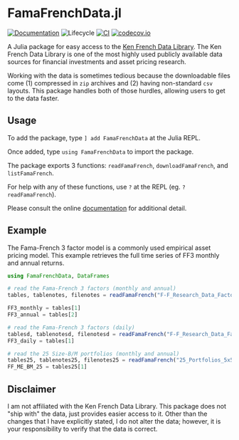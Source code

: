 # FamaFrenchData.jl

<!-- [![Documentation](https://img.shields.io/badge/docs-stable-blue.svg)](https://tbeason.github.io/FamaFrenchData.jl/stable) -->
<!-- ![Lifecycle](https://img.shields.io/badge/lifecycle-maturing-blue.svg) -->
<!-- ![Lifecycle](https://img.shields.io/badge/lifecycle-stable-green.svg) -->
<!-- ![Lifecycle](https://img.shields.io/badge/lifecycle-retired-orange.svg) -->
<!-- ![Lifecycle](https://img.shields.io/badge/lifecycle-archived-red.svg) -->
<!-- ![Lifecycle](https://img.shields.io/badge/lifecycle-dormant-blue.svg)  -->
[![Documentation](https://img.shields.io/badge/docs-stable-blue.svg)](https://tbeason.github.io/FamaFrenchData.jl/stable)
![Lifecycle](https://img.shields.io/badge/lifecycle-experimental-orange.svg)
[![CI](https://github.com/tbeason/FamaFrenchData.jl/workflows/CI/badge.svg)](https://github.com/tbeason/FamaFrenchData.jl/actions?query=workflow%3ACI)
[![codecov.io](http://codecov.io/github/tbeason/FamaFrenchData.jl/coverage.svg?branch=master)](http://codecov.io/github/tbeason/FamaFrenchData.jl?branch=master)


A Julia package for easy access to the [Ken French Data Library](https://mba.tuck.dartmouth.edu/pages/faculty/ken.french/data_library.html). The Ken French Data Library is one of the most highly used publicly available data sources for financial investments and asset pricing research.

Working with the data is sometimes tedious because the downloadable files come (1) compressed in `zip` archives and (2) having non-standard `csv` layouts. This package handles both of those hurdles, allowing users to get to the data faster.


## Usage

To add the package, type `] add FamaFrenchData` at the Julia REPL.

Once added, type `using FamaFrenchData` to import the package.

The package exports 3 functions: `readFamaFrench`, `downloadFamaFrench`, and `listFamaFrench`.

For help with any of these functions, use `?` at the REPL (eg. `?readFamaFrench`).

Please consult the online [documentation](https://tbeason.github.io/FamaFrenchData.jl/dev) for additional detail.

## Example 
The Fama-French 3 factor model is a commonly used empirical asset pricing model. This example retrieves the full time series of FF3 monthly and annual returns.

```julia
using FamaFrenchData, DataFrames

# read the Fama-French 3 factors (monthly and annual)
tables, tablenotes, filenotes = readFamaFrench("F-F_Research_Data_Factors")

FF3_monthly = tables[1]
FF3_annual = tables[2]

# read the Fama-French 3 factors (daily)
tablesd, tablenotesd, filenotesd = readFamaFrench("F-F_Research_Data_Factors_Daily")
FF3_daily = tables[1]

# read the 25 Size-B/M portfolios (monthly and annual)
tables25, tablenotes25, filenotes25 = readFamaFrench("25_Portfolios_5x5")
FF_ME_BM_25 = tables25[1]
```


## Disclaimer


I am not affiliated with the Ken French Data Library. This package does not "ship with" the data, just provides easier access to it. Other than the changes that I have explicitly stated, I do not alter the data; however, it is your responsibility to verify that the data is correct.
